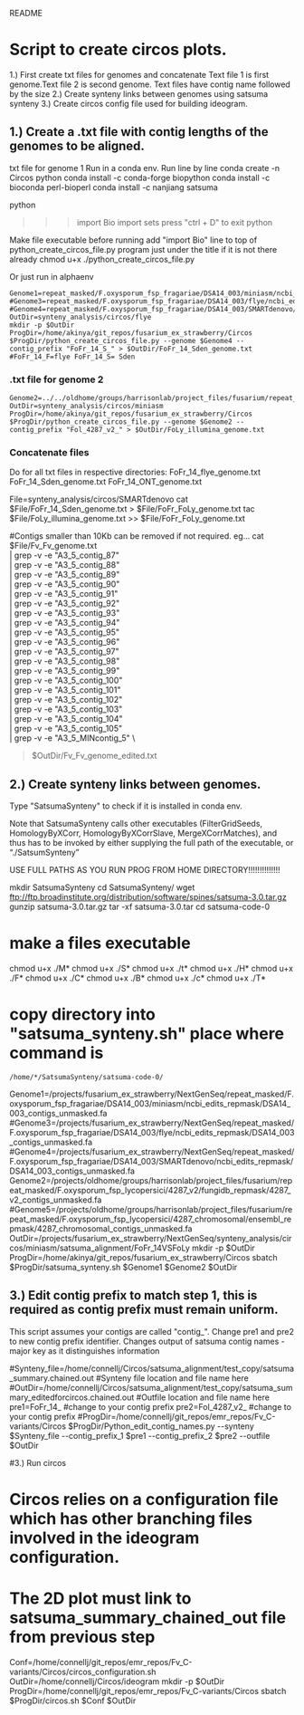 README
# Script to create circos plots.
1.) First create txt files for genomes and concatenate
Text file 1 is first genome.Text file 2 is second genome. Text files have contig name followed by the size
2.) Create synteny links between genomes using satsuma synteny
3.) Create circos config file used for building ideogram.


## 1.) Create a .txt file with contig lengths of the genomes to be aligned.
txt file for genome 1
Run in a conda env. Run line by line
  conda create -n Circos python
  conda install -c conda-forge biopython
  conda install -c bioconda perl-bioperl
  conda install -c nanjiang satsuma

  python
  >>> import Bio
  >>> import sets
  >>> press "ctrl + D" to exit python

Make file executable before running
add "import Bio" line to top of python_create_circos_file.py program just under the title if it is not there already
    chmod u+x ./python_create_circos_file.py

Or just run in alphaenv

    Genome1=repeat_masked/F.oxysporum_fsp_fragariae/DSA14_003/miniasm/ncbi_edits_repmask/DSA14_003_contigs_unmasked.fa
    #Genome3=repeat_masked/F.oxysporum_fsp_fragariae/DSA14_003/flye/ncbi_edits_repmask/DSA14_003_contigs_unmasked.fa
    #Genome4=repeat_masked/F.oxysporum_fsp_fragariae/DSA14_003/SMARTdenovo/ncbi_edits_repmask/DSA14_003_contigs_unmasked.fa
    OutDir=synteny_analysis/circos/flye
    mkdir -p $OutDir
    ProgDir=/home/akinya/git_repos/fusarium_ex_strawberry/Circos
    $ProgDir/python_create_circos_file.py --genome $Genome4 --contig_prefix "FoFr_14_S_" > $OutDir/FoFr_14_Sden_genome.txt
    #FoFr_14_F=flye FoFr_14_S= Sden

### .txt file for genome 2

    Genome2=../../oldhome/groups/harrisonlab/project_files/fusarium/repeat_masked/F.oxysporum_fsp_lycopersici/4287_v2/fungidb_repmask/4287_v2_contigs_unmasked.fa
    OutDir=synteny_analysis/circos/miniasm
    ProgDir=/home/akinya/git_repos/fusarium_ex_strawberry/Circos
    $ProgDir/python_create_circos_file.py --genome $Genome2 --contig_prefix "Fol_4287_v2_" > $OutDir/FoLy_illumina_genome.txt

### Concatenate files

Do for all txt files in respective directories: FoFr_14_flye_genome.txt FoFr_14_Sden_genome.txt FoFr_14_ONT_genome.txt

  File=synteny_analysis/circos/SMARTdenovo
  cat $File/FoFr_14_Sden_genome.txt > $File/FoFr_FoLy_genome.txt
  tac $File/FoLy_illumina_genome.txt >> $File/FoFr_FoLy_genome.txt

 #Contigs smaller than 10Kb can be removed if not required.
 eg...
  cat $File/Fv_Fv_genome.txt \
  | grep -v -e "A3_5_contig_87" \
  | grep -v -e "A3_5_contig_88" \
  | grep -v -e "A3_5_contig_89" \
  | grep -v -e "A3_5_contig_90" \
  | grep -v -e "A3_5_contig_91" \
  | grep -v -e "A3_5_contig_92" \
  | grep -v -e "A3_5_contig_93" \
  | grep -v -e "A3_5_contig_94" \
  | grep -v -e "A3_5_contig_95" \
  | grep -v -e "A3_5_contig_96" \
  | grep -v -e "A3_5_contig_97" \
  | grep -v -e "A3_5_contig_98" \
  | grep -v -e "A3_5_contig_99" \
  | grep -v -e "A3_5_contig_100" \
  | grep -v -e "A3_5_contig_101" \
  | grep -v -e "A3_5_contig_102" \
  | grep -v -e "A3_5_contig_103" \
  | grep -v -e "A3_5_contig_104" \
  | grep -v -e "A3_5_contig_105" \
  | grep -v -e "A3_5_MINcontig_5" \
  > $OutDir/Fv_Fv_genome_edited.txt


## 2.) Create synteny links between genomes.

Type "SatsumaSynteny" to check if it is installed in conda env.

Note that SatsumaSynteny calls other executables (FilterGridSeeds, HomologyByXCorr, HomologyByXCorrSlave, MergeXCorrMatches), and thus has to be invoked by either supplying the full path of the executable, or
“./SatsumSynteny”

USE FULL PATHS AS YOU RUN PROG FROM HOME DIRECTORY!!!!!!!!!!!!!!

  mkdir SatsumaSynteny
  cd SatsumaSynteny/
  wget ftp://ftp.broadinstitute.org/distribution/software/spines/satsuma-3.0.tar.gz
  gunzip satsuma-3.0.tar.gz
  tar -xf satsuma-3.0.tar
  cd satsuma-code-0
  # make a files executable
  chmod u+x ./M*
  chmod u+x ./S*
  chmod u+x ./t*
  chmod u+x ./H*
  chmod u+x ./F*
  chmod u+x ./C*
  chmod u+x ./B*
  chmod u+x ./c*
  chmod u+x ./T*
  # copy directory into "satsuma_synteny.sh" place where command is

    /home/*/SatsumaSynteny/satsuma-code-0/


  Genome1=/projects/fusarium_ex_strawberry/NextGenSeq/repeat_masked/F.oxysporum_fsp_fragariae/DSA14_003/miniasm/ncbi_edits_repmask/DSA14_003_contigs_unmasked.fa
  #Genome3=/projects/fusarium_ex_strawberry/NextGenSeq/repeat_masked/F.oxysporum_fsp_fragariae/DSA14_003/flye/ncbi_edits_repmask/DSA14_003_contigs_unmasked.fa
  #Genome4=/projects/fusarium_ex_strawberry/NextGenSeq/repeat_masked/F.oxysporum_fsp_fragariae/DSA14_003/SMARTdenovo/ncbi_edits_repmask/DSA14_003_contigs_unmasked.fa
  Genome2=/projects/oldhome/groups/harrisonlab/project_files/fusarium/repeat_masked/F.oxysporum_fsp_lycopersici/4287_v2/fungidb_repmask/4287_v2_contigs_unmasked.fa
  #Genome5=/projects/oldhome/groups/harrisonlab/project_files/fusarium/repeat_masked/F.oxysporum_fsp_lycopersici/4287_chromosomal/ensembl_repmask/4287_chromosomal_contigs_unmasked.fa
  OutDir=/projects/fusarium_ex_strawberry/NextGenSeq/synteny_analysis/circos/miniasm/satsuma_alignment/FoFr_14VSFoLy
  mkdir -p $OutDir
  ProgDir=/home/akinya/git_repos/fusarium_ex_strawberry/Circos
  sbatch $ProgDir/satsuma_synteny.sh $Genome1 $Genome2 $OutDir



## 3.) Edit contig prefix to match step 1, this is required as contig prefix must remain uniform.
This script assumes your contigs are called "contig_". Change pre1 and pre2 to new contig prefix identifier.
Changes output of satsuma contig names - major key as it distinguishes information


#Synteny_file=/home/connellj/Circos/satsuma_alignment/test_copy/satsuma_summary.chained.out            #Synteny file location and file name here
#OutDir=/home/connellj/Circos/satsuma_alignment/test_copy/satsuma_summary_editedforcircos.chained.out  #Outfile location and file name here
pre1=FoFr_14_  #change to your contig prefix
pre2=Fol_4287_v2_ #change to your contig prefix
#ProgDir=/home/connellj/git_repos/emr_repos/Fv_C-variants/Circos
$ProgDir/Python_edit_contig_names.py --synteny $Synteny_file --contig_prefix_1 $pre1 --contig_prefix_2 $pre2 --outfile $OutDir


#3.) Run circos
# Circos relies on a configuration file which has other branching files involved in the ideogram configuration.
# The 2D plot must link to satsuma_summary_chained_out file from previous step


Conf=/home/connellj/git_repos/emr_repos/Fv_C-variants/Circos/circos_configuration.sh
OutDir=/home/connellj/Circos/ideogram
mkdir -p $OutDir
ProgDir=/home/connellj/git_repos/emr_repos/Fv_C-variants/Circos
sbatch $ProgDir/circos.sh $Conf $OutDir
